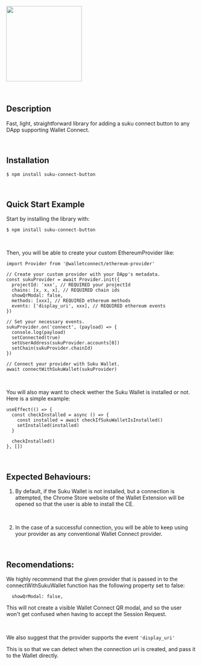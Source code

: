 <a href='https://www.suku.world/'><img src="https://uploads-ssl.webflow.com/645eee67f84b330beef86b9f/64b6d399a1bb722dbd3f7d86_Suku%20Logo%20Black.svg" width="200"></a>

<br>

## Description

Fast, light, straightforward library for adding a suku connect button to any DApp supporting Wallet Connect.

<br>

## Installation

```console
$ npm install suku-connect-button
```

<br>

## Quick Start Example

Start by installing the library with:
```console
$ npm install suku-connect-button
```
<br>

Then, you will be able to create your custom EthereumProvider like:
```
import Provider from '@walletconnect/ethereum-provider'

// Create your custom provider with your DApp's metadata.
const sukuProvider = await Provider.init({
  projectId: 'xxx', // REQUIRED your projectId
  chains: [x, x, x], // REQUIRED chain ids
  showQrModal: false,
  methods: [xxx], // REQUIRED ethereum methods
  events: ['display_uri', xxx], // REQUIRED ethereum events
})

// Set your necessary events.
sukuProvider.on('connect', (payload) => {
  console.log(payload)
  setConnected(true)
  setUserAddress(sukuProvider.accounts[0])
  setChain(sukuProvider.chainId)
})

// Connect your provider with Suku Wallet.
await connectWithSukuWallet(sukuProvider)
```

<br>

You will also may want to check wether the Suku Wallet is installed or not. Here is a simple example:
```
useEffect(() => {
  const checkInstalled = async () => {
    const installed = await checkIfSukuWalletIsInstalled()
    setInstalled(installed)
  }

  checkInstalled()
}, [])
```

<br>

## Expected Behaviours:
1) By default, if the Suku Wallet is not installed, but a connection is attempted, the Chrome Store website of the Wallet Extension will be opened so that the user is able to install the CE.

<br>

2) In the case of a successful connection, you will be able to keep using your provider as any conventional Wallet Connect provider.

<br>

## Recomendations:

We highly recommend that the given provider that is passed in to the connectWithSukuWallet function has the following property set to false:

```
  showQrModal: false,
```

This will not create a visible Wallet Connect QR modal, and so the user won't get confused when having to accept the Session Request.

<br>

We also suggest that the provider supports the event ```'display_uri'```

This is so that we can detect when the connection uri is created, and pass it to the Wallet directly.